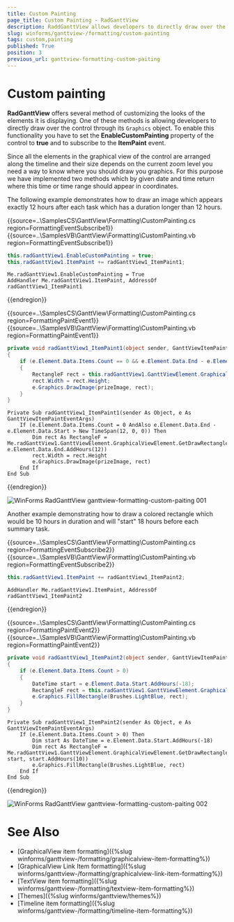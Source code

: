 ```yaml
---
title: Custom Painting
page_title: Custom Painting - RadGanttView
description: RaddGanttView allows developers to directly draw over the control through its Graphics object.
slug: winforms/ganttview-/formatting/custom-painting
tags: custom,painting
published: True
position: 3
previous_url: ganttview-formatting-custom-paiting
---
```


# Custom painting

__RadGanttView__ offers several method of customizing the looks of the elements it is displaying. One of these methods is allowing developers to directly draw over the control through its `Graphics` object. To enable this functionality you have to set the  __EnableCustomPainting__ property of the control to __true__ and to subscribe to the __ItemPaint__ event.
        
Since all the elements in the graphical view of the control are arranged along the timeline and their size depends on the current zoom level you need a way to know where you should draw you graphics. For this purpose we have implemented two methods which by given date and time return where this time or time range should appear in coordinates.

The following example demonstrates how to draw an image which appears exactly 12 hours after each task which has a duration longer than 12 hours.
         
{{source=..\SamplesCS\GanttView\Formatting\CustomPainting.cs region=FormattingEventSubscribe1}} 
{{source=..\SamplesVB\GanttView\Formatting\CustomPainting.vb region=FormattingEventSubscribe1}} 
````C#
this.radGanttView1.EnableCustomPainting = true;
this.radGanttView1.ItemPaint += radGanttView1_ItemPaint1;

````
````VB.NET
Me.radGanttView1.EnableCustomPainting = True
AddHandler Me.radGanttView1.ItemPaint, AddressOf radGanttView1_ItemPaint1

````

{{endregion}} 

{{source=..\SamplesCS\GanttView\Formatting\CustomPainting.cs region=FormattingPaintEvent1}} 
{{source=..\SamplesVB\GanttView\Formatting\CustomPainting.vb region=FormattingPaintEvent1}} 
````C#
private void radGanttView1_ItemPaint1(object sender, GanttViewItemPaintEventArgs e)
{
    if (e.Element.Data.Items.Count == 0 && e.Element.Data.End - e.Element.Data.Start > new TimeSpan(12, 0, 0))
    {
        RectangleF rect = this.radGanttView1.GanttViewElement.GraphicalViewElement.GetDrawRectangle(e.Element.Data, e.Element.Data.End.AddHours(12));
        rect.Width = rect.Height;
        e.Graphics.DrawImage(prizeImage, rect);
    }
}

````
````VB.NET
Private Sub radGanttView1_ItemPaint1(sender As Object, e As GanttViewItemPaintEventArgs)
    If (e.Element.Data.Items.Count = 0 AndAlso e.Element.Data.End - e.Element.Data.Start > New TimeSpan(12, 0, 0)) Then
        Dim rect As RectangleF = Me.radGanttView1.GanttViewElement.GraphicalViewElement.GetDrawRectangle(e.Element.Data, e.Element.Data.End.AddHours(12))
        rect.Width = rect.Height
        e.Graphics.DrawImage(prizeImage, rect)
    End If
End Sub

````

{{endregion}} 

![WinForms RadGanttView ganttview-formatting-custom-paiting 001](images/ganttview-formatting-custom-paiting001.png)

Another example demonstrating how to draw a colored rectangle which would be 10 hours in duration and will "start" 18 hours before each summary task.

{{source=..\SamplesCS\GanttView\Formatting\CustomPainting.cs region=FormattingEventSubscribe2}} 
{{source=..\SamplesVB\GanttView\Formatting\CustomPainting.vb region=FormattingEventSubscribe2}} 
````C#
this.radGanttView1.ItemPaint += radGanttView1_ItemPaint2;

````
````VB.NET
AddHandler Me.radGanttView1.ItemPaint, AddressOf radGanttView1_ItemPaint2

````

{{endregion}} 

{{source=..\SamplesCS\GanttView\Formatting\CustomPainting.cs region=FormattingPaintEvent2}} 
{{source=..\SamplesVB\GanttView\Formatting\CustomPainting.vb region=FormattingPaintEvent2}} 
````C#
private void radGanttView1_ItemPaint2(object sender, GanttViewItemPaintEventArgs e)
{
    if (e.Element.Data.Items.Count > 0)
    {
        DateTime start = e.Element.Data.Start.AddHours(-18);
        RectangleF rect = this.radGanttView1.GanttViewElement.GraphicalViewElement.GetDrawRectangle(e.Element.Data, start, start.AddHours(10));
        e.Graphics.FillRectangle(Brushes.LightBlue, rect);
    }
}

````
````VB.NET
Private Sub radGanttView1_ItemPaint2(sender As Object, e As GanttViewItemPaintEventArgs)
    If (e.Element.Data.Items.Count > 0) Then
        Dim start As DateTime = e.Element.Data.Start.AddHours(-18)
        Dim rect As RectangleF = Me.radGanttView1.GanttViewElement.GraphicalViewElement.GetDrawRectangle(e.Element.Data, start, start.AddHours(10))
        e.Graphics.FillRectangle(Brushes.LightBlue, rect)
    End If
End Sub

````

{{endregion}} 


![WinForms RadGanttView ganttview-formatting-custom-paiting 002](images/ganttview-formatting-custom-paiting002.png)

# See Also

* [GraphicalView item formatting]({%slug winforms/ganttview-/formatting/graphicalview-item-formatting%})
* [GraphicalView Link Item formatting]({%slug winforms/ganttview-/formatting/graphicalview-link-item-formatting%})
* [TextView item formatting]({%slug winforms/ganttview-/formatting/textview-item-formatting%})
* [Themes]({%slug winforms/ganttview/themes%})
* [Timeline item formatting]({%slug winforms/ganttview-/formatting/timeline-item-formatting%})
